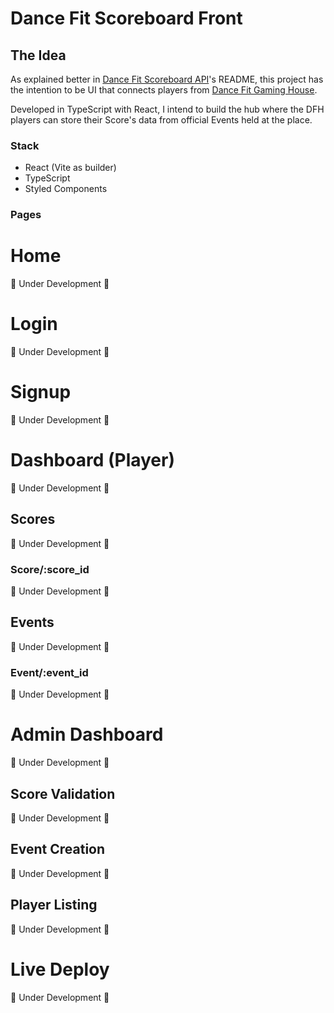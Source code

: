 # Dance Fit Scoreboard Front

## The Idea

As explained better in [Dance Fit Scoreboard API](https://github.com/eparraga95/dance_fit_scoreboard_api)'s README, this project has the intention to be UI that connects players from [Dance Fit Gaming House](https://www.instagram.com/dancefitgaming.house/).

Developed in TypeScript with React, I intend to build the hub where the DFH players can store their Score's data from official Events held at the place.

### Stack

- React (Vite as builder)
- TypeScript
- Styled Components

### Pages

# Home

:construction: Under Development :construction:

# Login

:construction: Under Development :construction:

# Signup

:construction: Under Development :construction:

# Dashboard (Player)

:construction: Under Development :construction:

## Scores

:construction: Under Development :construction:

### Score/:score_id

:construction: Under Development :construction:

## Events

:construction: Under Development :construction:

### Event/:event_id

:construction: Under Development :construction:

# Admin Dashboard

:construction: Under Development :construction:

## Score Validation

:construction: Under Development :construction:

## Event Creation

:construction: Under Development :construction:

## Player Listing

:construction: Under Development :construction:

# Live Deploy 

:construction: Under Development :construction: